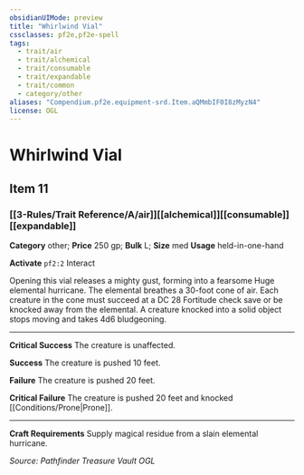 ```yaml
---
obsidianUIMode: preview
title: "Whirlwind Vial"
cssclasses: pf2e,pf2e-spell
tags:
  - trait/air
  - trait/alchemical
  - trait/consumable
  - trait/expandable
  - trait/common
  - category/other
aliases: "Compendium.pf2e.equipment-srd.Item.aQMmbIF0I8zMyzN4"
license: OGL
---
```

# Whirlwind Vial
## Item 11
### [[3-Rules/Trait Reference/A/air]][[alchemical]][[consumable]][[expandable]]

**Category** other; 
**Price** 250 gp; 
**Bulk** L; **Size** med
**Usage** held-in-one-hand

**Activate** `pf2:2` Interact

Opening this vial releases a mighty gust, forming into a fearsome Huge elemental hurricane. The elemental breathes a 30-foot cone of air. Each creature in the cone must succeed at a DC 28 Fortitude check save or be knocked away from the elemental. A creature knocked into a solid object stops moving and takes 4d6 bludgeoning.

* * *

**Critical Success** The creature is unaffected.

**Success** The creature is pushed 10 feet.

**Failure** The creature is pushed 20 feet.

**Critical Failure** The creature is pushed 20 feet and knocked [[Conditions/Prone|Prone]].

* * *

**Craft Requirements** Supply magical residue from a slain elemental hurricane.

*Source: Pathfinder Treasure Vault*
*OGL*